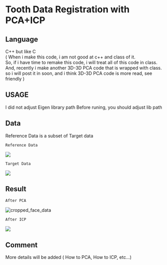 # Tooth Data Registration with PCA+ICP

## Language

C++ but like C   
( When i make this code, i am not good at c++ and class of it.  
  So, if i have time to remake this code, i will treat all of this code in class.  
  And, recently i make another 3D-3D PCA code that is wrapped with class.  
  so i will post it in soon, and i think 3D-3D PCA code is more read, see friendly )  

## USAGE

I did not adjust Eigen library path
Before runing, you should adjust lib path

## Data

Reference Data is a subset of Target data

```
Reference Data
```
<img src="https://user-images.githubusercontent.com/24879626/57119272-c2fd7c80-6da3-11e9-8850-a5f1432ac3a1.PNG">

```
Target Data
```
<img src="https://user-images.githubusercontent.com/24879626/57119274-c2fd7c80-6da3-11e9-9258-8ee781cd34fb.PNG">

## Result

```
After PCA
```
![cropped_face_data](https://user-images.githubusercontent.com/24879626/57119275-c2fd7c80-6da3-11e9-912f-b0b87d545977.PNG)

```
After ICP
```
<img src="https://user-images.githubusercontent.com/24879626/57119271-c2fd7c80-6da3-11e9-82a2-1bb71cb97bb2.PNG">


## Comment

More details will be added ( How to PCA, How to ICP, etc...)
